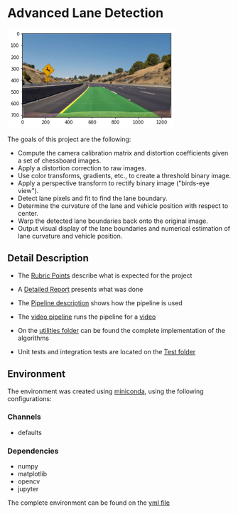 # Advanced Lane Detection
![result](results/result.png)

The goals of this project are the following:

* Compute the camera calibration matrix and distortion coefficients given a set of chessboard images.
* Apply a distortion correction to raw images.
* Use color transforms, gradients, etc., to create a threshold binary image.
* Apply a perspective transform to rectify binary image ("birds-eye view").
* Detect lane pixels and fit to find the lane boundary.
* Determine the curvature of the lane and vehicle position with respect to center.
* Warp the detected lane boundaries back onto the original image.
* Output visual display of the lane boundaries and numerical estimation of lane curvature and vehicle position.

## Detail Description

- The [Rubric Points](https://review.udacity.com/#!/rubrics/571/view) describe what is expected for the project 

- A [Detailed Report](Report.md) presents what was done 

- The [Pipeline description](Pipeline.ipynb) shows how the pipeline is used

- The [video pipeline](video_pipeline.py) runs the pipeline for a [video](https://youtu.be/7CRFFe4ijeI)  

- On the [utilities folder](./utilities) can be found the complete implementation of the algorithms

- Unit tests and integration tests are located on the [Test folder](./tests) 

## Environment
The environment was created using [miniconda](https://docs.conda.io/en/latest/miniconda.html),
 using the following configurations:

### Channels
  - defaults
### Dependencies
  - numpy
  - matplotlib
  - opencv
  - jupyter

 The complete environment can be found on the [yml file](environment.yml) 
